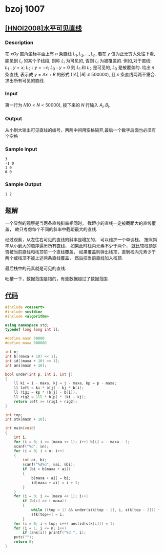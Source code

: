 # bzoj 1007

## [[HNOI2008]水平可见直线](https://www.lydsy.com/JudgeOnline/problem.php?id=1007)

### Description

在 $xOy$ 直角坐标平面上有 $n$ 条直线
$L_1, L_2, \dots, L_n$,
若在 $y$ 值为正无穷大处往下看,
能见到 $L_i$ 的某个子线段,
则称 $L_i$ 为可见的,
否则 $L_i$ 为被覆盖的.
例如,对于直线:
$L_1: y=x$; $L_2: y=-x$; $L_3: y=0$
则 $L_1$ 和 $L_2$ 是可见的, $L_3$ 是被覆盖的.
给出 $n$ 条直线,
表示成 $y=Ax+B$ 的形式
$(|A|, |B| \le 500000)$,
且 $n$ 条直线两两不重合.
求出所有可见的直线.

### Input

第一行为 $N(0 < N < 50000)$,
接下来的 $N$ 行输入 $A_i, B_i$.

### Output

从小到大输出可见直线的编号，两两中间用空格隔开,最后一个数字后面也必须有个空格

### Sample Input

    3
    -1 0
    1 0
    0 0

### Sample Output

    1 2

## 题解

一个显然的观察是当两条直线斜率相同时，
截距小的直线一定被截距大的直线覆盖，
故只考虑每个不同的斜率中截距最大的直线.

经过观察，从左往右可见的直线的斜率是增加的，
可以维护一个单调栈，
按照斜率从小到大的顺序遍历所有直线，
如果此时栈内元素不少于两个，
就比较栈顶是否被当前直线和栈顶前一个直线覆盖，
如果覆盖则弹出栈顶，直到栈内元素少于两个或栈顶不被上述两条直线覆盖，
然后把当前直线加入栈顶.

最后栈中的元素就是可见的直线.

吐槽一下，数据范围是错的，有些数据超过了数据范围.

## [代码](https://github.com/ac-voyage/bzoj/blob/master/vol-01/1007.cc)
```cpp
#include <cassert>
#include <cstdio>
#include <algorithm>

using namespace std;
typedef long long int ll;

#define maxn 50000
#define maxa 500000

int n;
int b[(maxa + 10) << 1];
int id[(maxa + 10) << 1];
int ans[maxn + 10];

bool under(int p, int i, int j)
{
    ll ki = i - maxa, kj = j - maxa, kp = p - maxa;
    ll left = ki * b[j] - kj * b[i];
    ll rig1 = kp * (b[j] - b[i]);
    ll rig2 = 1ll * b[p] * (ki - kj);
    return left >= (rig1 + rig2);
}

int top;
int stk[maxn + 10];

int main(void)
{
    int i;
    for (i = 0; i <= (maxa << 1); i++) b[i] = - maxa - 1;
    scanf("%d", &n);
    for (i = 0; i < n; i++)
    {
        int ai, bi;
        scanf("%d%d", &ai, &bi);
        if (bi > b[maxa + ai])
        {
            b[maxa + ai] = bi;
            id[maxa + ai] = i + 1;
        }
    }
    for (i = 0; i <= (maxa << 1); i++)
        if (b[i] >= (-maxa))
        {
            while ((top > 1) && under(stk[top - 1], i, stk[top - 2])) top--;
            stk[top++] = i;
        }
    for (i = 0; i < top; i++) ans[id[stk[i]]] = 1;
    for (i = 1; i <= n; i++)
        if (ans[i]) printf("%d ", i);
    puts("");
    return 0;
}
```
